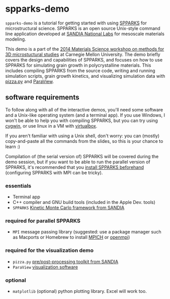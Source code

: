spparks-demo
============

`spparks-demo` is a tutorial for getting started with using [SPPARKS](http://spparks.sandia.gov) for microstructural science.
SPPARKS is an open source Unix-style command line application developed at [SANDIA National Labs](http://www.sandia.gov) for mesoscale materials modeling. 

This demo is a part of the [2014 Materials Science workshop on methods for 3D microstuctural studies](http://www.materials.cmu.edu/news/summerworkshop.html) at Carnegie Mellon University.
The demo briefly covers the design and capabilities of SPPARKS, and focuses on how to use SPPARKS for simulating grain growth in polycrystalline materials.
This includes compiling SPPARKS from the source code, writing and running simulation scripts, grain growth kinetics, and visualizing simulation data with [pizza.py](http://pizza.sandia.gov) and [ParaView](http://www.paraview.org).

software requirements
---------------------
To follow along with all of the interactive demos, you'll need some software and a Unix-like operating system (and a terminal app).
If you use Windows, I won't be able to help you with compiling SPPARKS, but you can try using [cygwin](https://www.cygwin.com), or use linux in a VM with [virtualbox](https://www.virtualbox.org).

If you aren't familiar with using a Unix shell, don't worry: you can (mostly) copy-and-paste all the commands from the slides, so this is your chance to learn :)

Compilation of (the serial version of) SPPARKS will be covered during the demo session, but if you want to be able to run the parallel version of SPPARKS, it's recommended that you [install SPPARKS beforehand]() (configuring SPPARKS with MPI can be tricky).

### essentials
- Terminal app
- C++ compiler and GNU build tools (included in the Apple Dev. tools)
- `SPPARKS` [Kinetic Monte Carlo framework from SANDIA](http://http://www.sandia.gov/~sjplimp/download.html)

### required for parallel SPPARKS
- `MPI` message passing library (suggested: use a package manager such as Macports or Homebrew to install [MPICH](http://www.mpich.org) or [openmpi](http://www.open-mpi.org))

### required for the visualization demo
- `pizza.py` [pre/post-processing toolkit from SANDIA](http://http://www.sandia.gov/~sjplimp/download.html)
- `ParaView` [visualization software](http://www.paraview.org)

### optional
- `matplotlib` (optional) python plotting library. Excel will work too.

